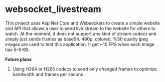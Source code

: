 # websocket_livestream
This project uses Asp Net Core and Websockets to create a simple website and API that allows a user to send live stream to the website for others to watch. At the moment, it does not support any kind of stream codecs and simply just sends frames as base64. 480p, colored, %50 quality jpeg images are used to test this application. It get ~10 FPS when each image has 5-6 KB.

**Future plans**
1) Using H264 or H265 codecs to send only changed frames to optimize bandwidth and frames per second.
